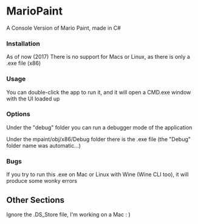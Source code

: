 # MarioPaint
A Console Version of Mario Paint, made in C#


### Installation
As of now (2017) There is no support for Macs or Linux, as there is only a .exe file (x86)

### Usage 
You can double-click the app to run it, and it will open a CMD.exe window with the UI loaded up

### Options
Under the "debug" folder you can run a debugger mode of the application

Under the mpaint/obj/x86/Debug folder there is the .exe file (the "Debug" folder name was automatic...)

### Bugs 
If you try to run this .exe on Mac or Linux with Wine (Wine CLI too), it will produce some wonky errors

## Other Sections
Ignore the .DS_Store file, I'm working on a Mac  : )
